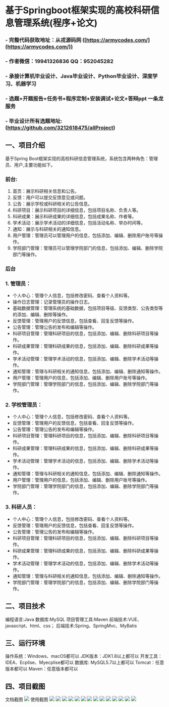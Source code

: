基于Springboot框架实现的高校科研信息管理系统(程序+论文)
=
### - 完整代码获取地址：从戎源码网 ([https://armycodes.com/](https://armycodes.com/))
### - 作者微信：19941326836  QQ：952045282 
### - 承接计算机毕业设计、Java毕业设计、Python毕业设计、深度学习、机器学习
### - 选题+开题报告+任务书+程序定制+安装调试+论文+答辩ppt 一条龙服务
### - 毕业设计所有选题地址:(https://github.com/3212618475/allProject)


一、项目介绍
---
基于Spring Boot框架实现的高校科研信息管理系统，系统包含两种角色：管理员、用户,主要功能如下。
### 前台:
1. 首页：展示科研相关信息和公告。
2. 反馈：用户可以提交反馈意见或问题。
3. 公告：展示学校或科研相关的公告信息。
4. 科研项目：展示科研项目的详细信息，包括项目名称、负责人等。
5. 科研成果：展示科研成果的详细信息，包括成果名称、作者等。
6. 学术活动：展示学术活动的详细信息，包括活动名称、举办时间等。
7. 通知：展示与科研相关的通知信息。
8. 用户管理：管理员可以管理用户的信息，包括添加、编辑、删除用户账号等操作。
9. 学院部门管理：管理员可以管理学院部门的信息，包括添加、编辑、删除学院部门等操作。

### 后台
### 1. 管理员：
   - 个人中心：管理个人信息，包括修改密码、查看个人资料等。
   - 操作日志管理：记录管理员的操作日志。
   - 基础数据管理：管理系统的基础数据，包括项目等级、反馈类型、公告类型等的添加、编辑、删除等操作。
   - 反馈管理：管理用户的反馈信息，包括查看、回复反馈等操作。
   - 公告管理：管理公告的发布和编辑等操作。
   - 科研项目管理：管理科研项目的信息，包括添加、编辑、删除科研项目等操作。
   - 科研成果管理：管理科研成果的信息，包括添加、编辑、删除科研成果等操作。
   - 学术活动管理：管理学术活动的信息，包括添加、编辑、删除学术活动等操作。
   - 通知管理：管理与科研相关的通知信息，包括添加、编辑、删除通知等操作。
   - 用户管理：管理用户的信息，包括添加、编辑、删除用户账号等操作。
   - 学院部门管理：管理学院部门的信息，包括添加、编辑、删除学院部门等操作。

### 2. 学校管理员：
   - 个人中心：管理个人信息，包括修改密码、查看个人资料等。
   - 反馈管理：管理用户的反馈信息，包括查看、回复反馈等操作。
   - 公告管理：管理公告的发布和编辑等操作。
   - 科研项目管理：管理科研项目的信息，包括添加、编辑、删除科研项目等操作。
   - 科研成果管理：管理科研成果的信息，包括添加、编辑、删除科研成果等操作。
   - 学术活动管理：管理学术活动的信息，包括添加、编辑、删除学术活动等操作。
   - 通知管理：管理与科研相关的通知信息，包括添加、编辑、删除通知等操作。
   - 用户管理：管理用户的信息，包括添加、编辑、删除用户账号等操作。
   - 学院部门管理：管理学院部门的信息，包括添加、编辑、删除学院部门等操作。

### 3. 科研人员：
   - 个人中心：管理个人信息，包括修改密码、查看个人资料等。
   - 反馈管理：管理用户的反馈信息，包括查看、回复反馈等操作。
   - 公告管理：管理公告的发布和编辑等操作。
   - 科研项目管理：管理科研项目的信息，包括添加、编辑、删除科研项目等操作。
   - 科研成果管理：管理科研成果的信息，包括添加、编辑、删除科研成果等操作。
   - 学术活动管理：管理学术活动的信息，包括添加、编辑、删除学术活动等操作。
   - 通知管理：管理与科研相关的通知信息，包括添加、编辑、删除通知等操作。
   - 学院部门管理：管理学院部门的信息，包括添加、编辑、删除学院部门等操作。



二、项目技术
---
编程语言:Java 
数据库:MySQL
项目管理工具:Maven 
前端技术:VUE、javascript、html、css； 
后端技术:Spring、SpringMvc、MyBatis

三、运行环境
---
操作系统：Windows、macOS都可以
JDK版本：JDK1.8以上都可以
开发工具：IDEA、Ecplise、Myecplise都可以
数据库: MySQL5.7以上都可以
Tomcat：任意版本都可以
Maven：任意版本都可以

四、项目截图
---
文档截图
![](limage/1.png)
使用截图
![](image/1.png)
![](image/2.png)
![](image/3.png)
![](image/4.png)
![](image/5.png)
![](image/6.png)
![](image/7.png)
![](image/8.png)
![](image/9.png)
![](image/10.png)
![](image/11.png)
![](image/12.png)
![](image/13.png)
![](image/14.png)
